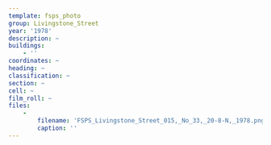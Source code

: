 ```yaml
---
template: fsps_photo
group: Livingstone_Street
year: '1978'
description: ~
buildings:
    - ''
coordinates: ~
heading: ~
classification: ~
section: ~
cell: ~
film_roll: ~
files:
    -
        filename: 'FSPS_Livingstone_Street_015,_No_33,_20-8-N,_1978.png'
        caption: ''
---
```

